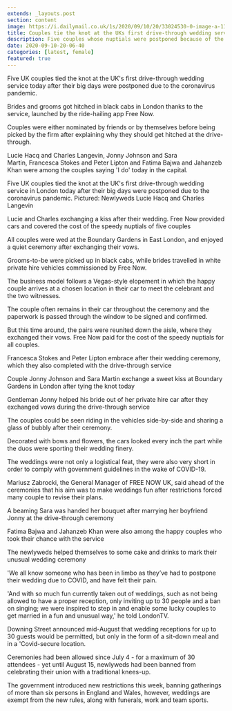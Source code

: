```yaml
---
extends: _layouts.post
section: content
image: https://i.dailymail.co.uk/1s/2020/09/10/20/33024530-0-image-a-11_1599764412718.jpg 
title: Couples tie the knot at the UKs first drive-through wedding service 
description: Five couples whose nuptials were postponed because of the coronavirus pandemic tied the knot in the UKs first drive-through wedding service in London today. 
date: 2020-09-10-20-06-40 
categories: [latest, female] 
featured: true 
--- 
```

Five UK couples tied the knot at the UK's first drive-through wedding service today after their big days were postponed due to the coronavirus pandemic. 

Brides and grooms got hitched in black cabs in London thanks to the service, launched by the ride-hailing app Free Now. 

Couples were either nominated by friends or by themselves before being picked by the firm after explaining why they should get hitched at the drive-through. 

Lucie Hacq and Charles Langevin, Jonny Johnson and Sara Martin, Francesca Stokes and Peter Lipton and Fatima Bajwa and Jahanzeb Khan were among the couples saying 'I do' today in the capital.

Five UK couples tied the knot at the UK's first drive-through wedding service in London today after their big days were postponed due to the coronavirus pandemic. Pictured: Newlyweds Lucie Hacq and Charles Langevin 

Lucie and Charles exchanging a kiss after their wedding. Free Now provided cars and covered the cost of the speedy nuptials of five couples

All couples were wed at the Boundary Gardens in East London, and enjoyed a quiet ceremony after exchanging their vows.   

Grooms-to-be were picked up in black cabs, while brides travelled in white private hire vehicles commissioned by Free Now. 

The business model follows a Vegas-style elopement in which the happy couple arrives at a chosen location in their car to meet the celebrant and the two witnesses.

The couple often remains in their car throughout the ceremony and the paperwork is passed through the window to be signed and confirmed.

But this time around, the pairs were reunited down the aisle, where they exchanged their vows. Free Now paid for the cost of the speedy nuptials for all couples. 

Francesca Stokes and Peter Lipton embrace after their wedding ceremony, which they also completed with the drive-through service

Couple Jonny Johnson and Sara Martin exchange a sweet kiss at Boundary Gardens in London after tying the knot today

Gentleman Jonny helped his bride out of her private hire car after they exchanged vows during the drive-through service 

The couples could be seen riding in the vehicles side-by-side and sharing a glass of bubbly after their ceremony.

Decorated with bows and flowers, the cars looked every inch the part while the duos were sporting their wedding finery.

The weddings were not only a logistical feat, they were also very short in order to comply with government guidelines in the wake of COVID-19. 

Mariusz Zabrocki, the General Manager of FREE NOW UK, said ahead of the ceremonies that his aim was to make weddings fun after restrictions forced many couple to revise their plans. 

A beaming Sara was handed her bouquet after marrying her boyfriend Jonny at the drive-through ceremony 

Fatima Bajwa and Jahanzeb Khan were also among the happy couples who took their chance with the service 

The newlyweds helped themselves to some cake and drinks to mark their unusual wedding ceremony 

'We all know someone who has been in limbo as they’ve had to postpone their wedding due to COVID, and have felt their pain. 

'And with so much fun currently taken out of weddings, such as not being allowed to have a proper reception, only inviting up to 30 people and a ban on singing; we were inspired to step in and enable some lucky couples to get married in a fun and unusual way,' he told LondonTV.

Downing Street announced mid-August that wedding receptions for up to 30 guests would be permitted, but only in the form of a sit-down meal and in a 'Covid-secure location.

Ceremonies had been allowed since July 4 - for a maximum of 30 attendees - yet until August 15, newlyweds had been banned from celebrating their union with a traditional knees-up. 

The government introduced new restrictions this week, banning gatherings of more than six persons in England and Wales, however, weddings are exempt from the new rules, along with funerals, work and team sports. 

